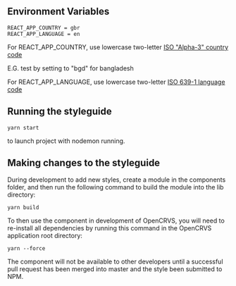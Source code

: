 ## Environment Variables

```
REACT_APP_COUNTRY = gbr
REACT_APP_LANGUAGE = en
```

For REACT_APP_COUNTRY, use lowercase two-letter [ISO "Alpha-3" country code](https://unstats.un.org/unsd/methodology/m49/)

E.G. test by setting to "bgd" for bangladesh

For REACT_APP_LANGUAGE, use lowercase two-letter [ISO 639-1 language code](https://en.wikipedia.org/wiki/List_of_ISO_639-1_codes)

## Running the styleguide

```
yarn start
```

to launch project with nodemon running.

## Making changes to the styleguide

During development to add new styles, create a module in the components folder, and then run the following command to build the module into the lib directory:

```
yarn build
```

To then use the component in development of OpenCRVS, you will need to re-install all dependencies by running this command in the OpenCRVS application root directory:

```
yarn --force
```

The component will not be available to other developers until a successful pull request has been merged into master and the style been submitted to NPM.
